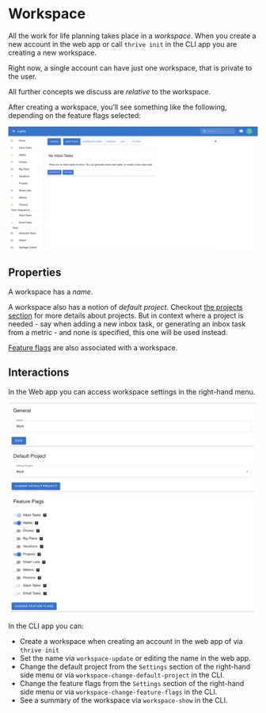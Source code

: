 # Workspace

All the work for life planning takes place in a _workspace_. When you create a new
account in the web app or call `thrive init` in the CLI app you are creating
a new workspace.

Right now, a single account can have just one workspace, that is private to the user.

All further concepts we discuss are _relative_ to the workspace.

After creating a workspace, you’ll see something like the following, depending on the feature flags selected:

![Workspace](../assets/workspaces.png)

## Properties

A workspace has a _name_.

A workspace also has a notion of _default project_. Checkout [the projects section](./projects.md) for more details
about projects. But in context where a project is needed - say when adding a new inbox task, or generating an
inbox task from a metric - and none is specified, this one will be used instead.

[Feature flags](feature-flags.md) are also associated with a workspace.

## Interactions

In the Web app you can access workspace settings in the right-hand menu.

![Workspace Update](../assets/workspaces-update.png)

In the CLI app you can:

* Create a workspace when creating an account in the web app of via `thrive init`
* Set the name via `workspace-update` or editing the name in the web app.
* Change the default project from the `Settings` section of the right-hand side menu or
  via `workspace-change-default-project` in the CLI.
* Change the feature flags from the `Settings` section of the right-hand side menu or
  via `workspace-change-feature-flags` in the CLI.
* See a summary of the workspace via `workspace-show` in the CLI.
